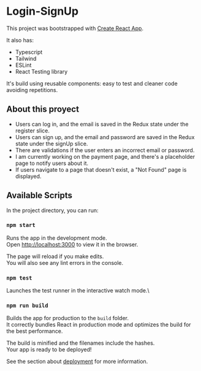 # Login-SignUp

This project was bootstrapped with [Create React App](https://github.com/facebook/create-react-app).

It also has:

- Typescript
- Tailwind
- ESLint
- React Testing library

It's build using reusable components: easy to test and cleaner code avoiding repetitions.

## About this proyect

- Users can log in, and the email is saved in the Redux state under the register slice.
- Users can sign up, and the email and password are saved in the Redux state under the signUp slice.
- There are validations if the user enters an incorrect email or password.
- I am currently working on the payment page, and there's a placeholder page to notify users about it.
- If users navigate to a page that doesn't exist, a "Not Found" page is displayed.

## Available Scripts

In the project directory, you can run:

### `npm start`

Runs the app in the development mode.\
Open [http://localhost:3000](http://localhost:3000) to view it in the browser.

The page will reload if you make edits.\
You will also see any lint errors in the console.

### `npm test`

Launches the test runner in the interactive watch mode.\

### `npm run build`

Builds the app for production to the `build` folder.\
It correctly bundles React in production mode and optimizes the build for the best performance.

The build is minified and the filenames include the hashes.\
Your app is ready to be deployed!

See the section about [deployment](https://facebook.github.io/create-react-app/docs/deployment) for more information.
